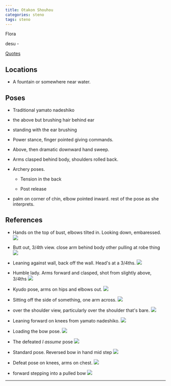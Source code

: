 ```yaml
---
title: Otakon Shouhou
categories: steno
tags: steno
---
```


Flora

desu - 

[Quotes](http://kancolle.wikia.com/wiki/Shouhou)

## Locations

* A fountain or somewhere near water.

## Poses

* Traditional yamato nadeshiko

* the above but brushing hair behind ear

* standing with the ear brushing

* Power stance, finger pointed giving commands. 

* Above, then dramatic downward hand sweep. 

* Arms clasped behind body, shoulders rolled back. 

* Archery poses.

  * Tension in the back

  * Post release

* palm on corner of chin, elbow pointed inward. rest of the pose as she interprets.

## References

* Hands on the top of bust, elbows tilted in. Looking down, embaressed. ![](http://i.imgur.com/OoYhp86.png) 

* Butt out, 3/4th view. close arm behind body other pulling at robe thing ![](http://i.imgur.com/wsfyUDd.png)

* Leaning against wall, back off the wall. Head's at a 3/4ths. ![](http://i.imgur.com/mAZ6bDX.png)

* Humble lady. Arms forward and clasped, shot from slightly above, 3/4ths ![](http://i.imgur.com/CwppMYs.jpg)

* Kyudo pose, arms on hips and elbows out. ![](http://i.imgur.com/lV4OaTc.jpg)

* Sitting off the side of something, one arm across. ![](http://i.imgur.com/ARQ1bcr.jpg)

* over the shoulder view, particularly over the shoulder that's bare. ![](http://i.imgur.com/i1PI9Pc.png)

* Leaning forward on knees from yamato nadeshiko. ![](http://i.imgur.com/5fR2QKy.jpg)

* Loading the bow pose. ![](http://i.imgur.com/VC4SUrJ.jpg)

* The defeated *I assume* pose ![](https://vignette2.wikia.nocookie.net/kancolle/images/e/e1/CVL_Shouhou_074_Full_Damaged.png/revision/latest?cb=20150519023401)

* Standard pose. Reversed bow in hand mid step ![](https://vignette2.wikia.nocookie.net/kancolle/images/8/85/CVL_Shouhou_Kai_282_Full.png/revision/latest?cb=20150626142341)

* Defeat pose on knees, arms on chest.  ![](https://vignette2.wikia.nocookie.net/kancolle/images/d/d7/CVL_Shouhou_Kai_282_Full_Damaged.png/revision/latest?cb=20150626142351)

* forward stepping into a pulled bow ![](http://i.imgur.com/YmkxhC3.jpg)

---